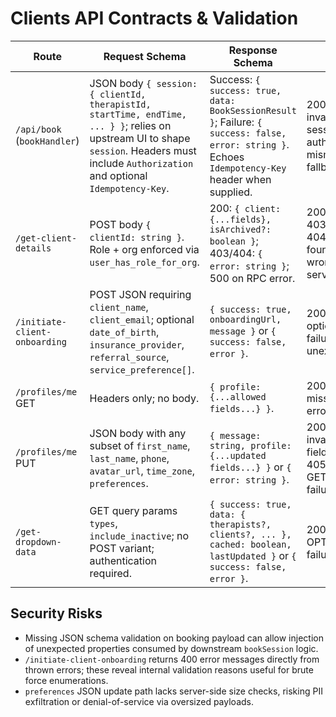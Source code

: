 # Clients API Contracts & Validation

| Route | Request Schema | Response Schema | Status Codes | Validation Gaps |
| --- | --- | --- | --- | --- |
| `/api/book` (`bookHandler`) | JSON body `{ session: { clientId, therapistId, startTime, endTime, ... } }`; relies on upstream UI to shape `session`. Headers must include `Authorization` and optional `Idempotency-Key`. | Success: `{ success: true, data: BookSessionResult }`; Failure: `{ success: false, error: string }`. Echoes `Idempotency-Key` header when supplied. | 200 success, 400 invalid JSON/missing session, 401 missing auth, 405 method mismatch, 500 fallback. | No schema validation beyond checking `session` presence; trusts nested fields and durations before invoking `bookSession`.【F:src/server/api/book.ts†L35-L86】 |
| `/get-client-details` | POST body `{ clientId: string }`. Role + org enforced via `user_has_role_for_org`. | 200: `{ client: {...fields}, isArchived?: boolean }`; 403/404: `{ error: string }`; 500 on RPC error. | 200, 400 missing ID, 403 access denied, 404 not found/archived, 405 wrong method, 500 server error. | Payload parsed without Zod; archived check denies non-admin access but message differs (404) which can reveal existence timing. |【F:supabase/functions/get-client-details/index.ts†L55-L120】|
| `/initiate-client-onboarding` | POST JSON requiring `client_name`, `client_email`; optional `date_of_birth`, `insurance_provider`, `referral_source`, `service_preference[]`. | `{ success: true, onboardingUrl, message }` or `{ success: false, error }`. | 200 success, 204 options, 400 validation failure, 500 unexpected error. | Manual `if` validation; does not sanitize query params beyond join; no org_id parameter. |【F:supabase/functions/initiate-client-onboarding/index.ts†L17-L70】|
| `/profiles/me` GET | Headers only; no body. | `{ profile: {...allowed fields...} }`. | 200 success, 404 missing profile, 500 error. | None. |【F:supabase/functions/profiles-me/index.ts†L18-L60】|
| `/profiles/me` PUT | JSON body with any subset of `first_name`, `last_name`, `phone`, `avatar_url`, `time_zone`, `preferences`. | `{ message: string, profile: {...updated fields...} }` or `{ error: string }`. | 200 success, 400 invalid fields/phone/timezone, 405 when method not GET/PUT, 500 update failure. | Allows arbitrary JSON for `preferences` without size guard; no debounce on repeated updates. |【F:supabase/functions/profiles-me/index.ts†L62-L120】|
| `/get-dropdown-data` | GET query params `types`, `include_inactive`; no POST variant; authentication required. | `{ success: true, data: { therapists?, clients?, ... }, cached: boolean, lastUpdated }` or `{ success: false, error }`. | 200 success, 204 OPTIONS, 500 on failure. | Query parsing uses `.split(',')` without validation; returns entire dataset relying on RLS; search/res filters not sanitized. |【F:supabase/functions/get-dropdown-data/index.ts†L11-L58】|

## Security Risks
- Missing JSON schema validation on booking payload can allow injection of unexpected properties consumed by downstream `bookSession` logic.
- `/initiate-client-onboarding` returns 400 error messages directly from thrown errors; these reveal internal validation reasons useful for brute force enumerations.
- `preferences` JSON update path lacks server-side size checks, risking PII exfiltration or denial-of-service via oversized payloads.
